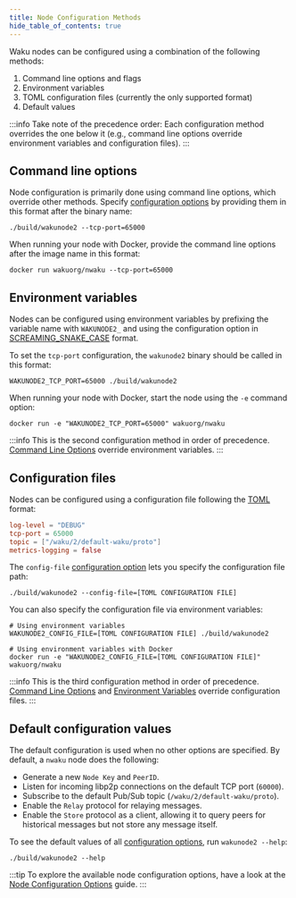 ```yaml
---
title: Node Configuration Methods
hide_table_of_contents: true
---
```


Waku nodes can be configured using a combination of the following methods:

1. Command line options and flags
2. Environment variables
3. TOML configuration files (currently the only supported format)
4. Default values

:::info
Take note of the precedence order: Each configuration method overrides the one below it (e.g., command line options override environment variables and configuration files).
:::

## Command line options

Node configuration is primarily done using command line options, which override other methods. Specify [configuration options](/guides/nwaku/config-options) by providing them in this format after the binary name:

```shell
./build/wakunode2 --tcp-port=65000
```

When running your node with Docker, provide the command line options after the image name in this format:

```shell
docker run wakuorg/nwaku --tcp-port=65000
```

## Environment variables

Nodes can be configured using environment variables by prefixing the variable name with `WAKUNODE2_` and using the configuration option in [SCREAMING_SNAKE_CASE](https://en.wiktionary.org/wiki/screaming_snake_case) format.

To set the `tcp-port` configuration, the `wakunode2` binary should be called in this format:

```shell
WAKUNODE2_TCP_PORT=65000 ./build/wakunode2
```

When running your node with Docker, start the node using the `-e` command option:

```shell
docker run -e "WAKUNODE2_TCP_PORT=65000" wakuorg/nwaku
```

:::info
This is the second configuration method in order of precedence. [Command Line Options](#command-line-options) override environment variables.
:::

## Configuration files

Nodes can be configured using a configuration file following the [TOML](https://toml.io/en/) format:

```toml title="TOML Config File" showLineNumbers
log-level = "DEBUG"
tcp-port = 65000
topic = ["/waku/2/default-waku/proto"]
metrics-logging = false
```

The `config-file` [configuration option](/guides/nwaku/config-options) lets you specify the configuration file path:

```shell
./build/wakunode2 --config-file=[TOML CONFIGURATION FILE]
```

You can also specify the configuration file via environment variables:

```shell
# Using environment variables
WAKUNODE2_CONFIG_FILE=[TOML CONFIGURATION FILE] ./build/wakunode2

# Using environment variables with Docker
docker run -e "WAKUNODE2_CONFIG_FILE=[TOML CONFIGURATION FILE]" wakuorg/nwaku
```

:::info
This is the third configuration method in order of precedence. [Command Line Options](#command-line-options) and [Environment Variables](#environment-variables) override configuration files.
:::

## Default configuration values

The default configuration is used when no other options are specified. By default, a `nwaku` node does the following:

- Generate a new `Node Key` and `PeerID`.
- Listen for incoming libp2p connections on the default TCP port (`60000`).
- Subscribe to the default Pub/Sub topic (`/waku/2/default-waku/proto`).
- Enable the `Relay` protocol for relaying messages.
- Enable the `Store` protocol as a client, allowing it to query peers for historical messages but not store any message itself.

To see the default values of all [configuration options](/guides/nwaku/config-options), run `wakunode2 --help`:

```shell
./build/wakunode2 --help
```

:::tip
To explore the available node configuration options, have a look at the [Node Configuration Options](/guides/nwaku/config-options) guide.
:::
